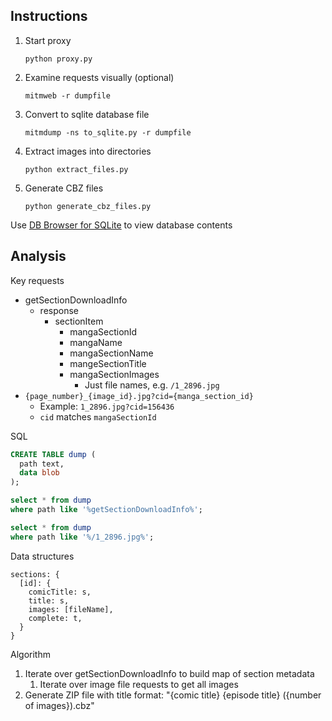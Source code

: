 ## Instructions

1. Start proxy
   ```
   python proxy.py
   ```
1. Examine requests visually (optional)
   ```
   mitmweb -r dumpfile
   ```
1. Convert to sqlite database file
   ```
   mitmdump -ns to_sqlite.py -r dumpfile
   ```
1. Extract images into directories
   ```
   python extract_files.py
   ```
1. Generate CBZ files
   ```
   python generate_cbz_files.py
   ```

Use [DB Browser for SQLite](https://sqlitebrowser.org/) to view database contents

## Analysis

Key requests

- getSectionDownloadInfo
  - response
    - sectionItem
      - mangaSectionId
      - mangaName
      - mangaSectionName
      - mangeSectionTitle
      - mangaSectionImages
        - Just file names, e.g. `/1_2896.jpg`
- `{page_number}_{image_id}.jpg?cid={manga_section_id}`
  - Example: `1_2896.jpg?cid=156436`
  - `cid` matches `mangaSectionId`

SQL

```sql
CREATE TABLE dump (
  path text,
  data blob
);

select * from dump
where path like '%getSectionDownloadInfo%';

select * from dump
where path like '%/1_2896.jpg%';
```

Data structures

```
sections: {
  [id]: {
    comicTitle: s,
    title: s,
    images: [fileName],
    complete: t,
  }
}
```

Algorithm

1. Iterate over getSectionDownloadInfo to build map of section metadata
   1. Iterate over image file requests to get all images
1. Generate ZIP file with title format: "{comic title} {episode title} ({number of images}).cbz"
